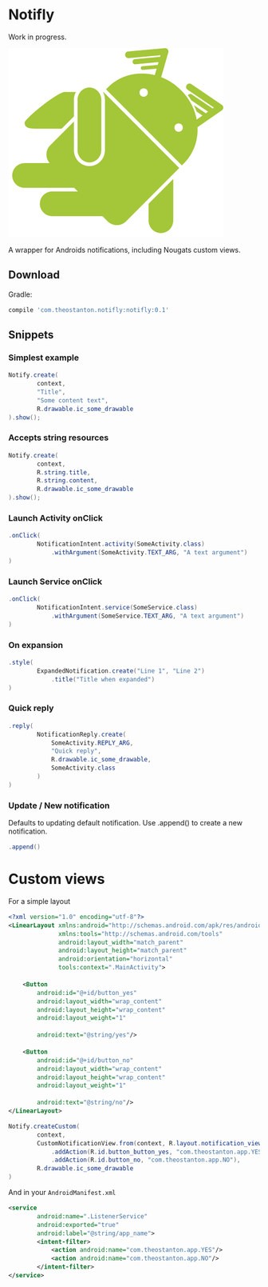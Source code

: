 Notifly
=======
Work in progress. 

![](images/logo.png)

A wrapper for Androids notifications, including Nougats custom views.

Download
--------

Gradle:
```groovy
compile 'com.theostanton.notifly:notifly:0.1'
```

Snippets
--------

### Simplest example

```java
Notify.create(
        context,
        "Title",
        "Some content text",
        R.drawable.ic_some_drawable
).show();
```

### Accepts string resources

```java
Notify.create(
        context,
        R.string.title,
        R.string.content,
        R.drawable.ic_some_drawable
).show();
```

### Launch Activity onClick

```java
.onClick(
        NotificationIntent.activity(SomeActivity.class)
            .withArgument(SomeActivity.TEXT_ARG, "A text argument")
)
```

### Launch Service onClick

```java
.onClick(
        NotificationIntent.service(SomeService.class)
            .withArgument(SomeService.TEXT_ARG, "A text argument")
)
```

### On expansion 

```java
.style(
        ExpandedNotification.create("Line 1", "Line 2")
            .title("Title when expanded")
)
```

### Quick reply

```java
.reply( 
        NotificationReply.create(
            SomeActivity.REPLY_ARG, 
            "Quick reply",
            R.drawable.ic_some_drawable,
            SomeActivity.class
        ) 
)
```

### Update / New notification

Defaults to updating  default notification. Use .append() to create a new notification. 

```java
.append()
```



Custom views
======

For a simple layout

```xml 
<?xml version="1.0" encoding="utf-8"?>
<LinearLayout xmlns:android="http://schemas.android.com/apk/res/android"
              xmlns:tools="http://schemas.android.com/tools"
              android:layout_width="match_parent"
              android:layout_height="match_parent"
              android:orientation="horizontal"
              tools:context=".MainActivity">

    <Button
        android:id="@+id/button_yes"
        android:layout_width="wrap_content"
        android:layout_height="wrap_content"
        android:layout_weight="1"

        android:text="@string/yes"/>

    <Button
        android:id="@+id/button_no"
        android:layout_width="wrap_content"
        android:layout_height="wrap_content"
        android:layout_weight="1"

        android:text="@string/no"/>
</LinearLayout>
```

```java
Notify.createCustom(
        context,
        CustomNotificationView.from(context, R.layout.notification_view)
            .addAction(R.id.button_button_yes, "com.theostanton.app.YES")
            .addAction(R.id.button_no, "com.theostanton.app.NO"),
        R.drawable.ic_some_drawable
)
```

And in your `AndroidManifest.xml`

```xml
<service 
        android:name=".ListenerService"
        android:exported="true"
        android:label="@string/app_name">
        <intent-filter>
            <action android:name="com.theostanton.app.YES"/>
            <action android:name="com.theostanton.app.NO"/>
        </intent-filter>
</service>
```